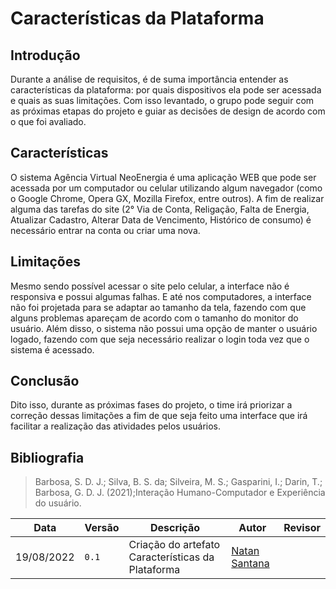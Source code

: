 # Características da Plataforma

## Introdução

Durante a análise de requisitos, é de suma importância entender as características da plataforma: por quais dispositivos ela pode ser acessada e quais as suas limitações. Com isso levantado, o grupo pode seguir com as próximas etapas do projeto e guiar as decisões de design de acordo com o que foi avaliado.

## Características

O sistema Agência Virtual NeoEnergia é uma aplicação WEB que pode ser acessada por um computador ou celular utilizando algum navegador (como o Google Chrome, Opera GX, Mozilla Firefox, entre outros). A fim de realizar alguma das tarefas do site (2° Via de Conta, Religação, Falta de Energia, Atualizar Cadastro, Alterar Data de Vencimento, Histórico de consumo) é necessário entrar na conta ou criar uma nova.

## Limitações

Mesmo sendo possível acessar o site pelo celular, a interface não é responsiva e possui algumas falhas. E até nos computadores, a interface não foi projetada para se adaptar ao tamanho da tela, fazendo com que alguns problemas apareçam de acordo com o tamanho do monitor do usuário. Além disso, o sistema não possui uma opção de manter o usuário logado, fazendo com que seja necessário realizar o login toda vez que o sistema é acessado.

## Conclusão

Dito isso, durante as próximas fases do projeto, o time irá priorizar a correção dessas limitações a fim de que seja feito uma interface que irá facilitar a realização das atividades pelos usuários.

## Bibliografia
> Barbosa, S. D. J.; Silva, B. S. da; Silveira, M. S.; Gasparini, I.; Darin, T.; Barbosa, G. D. J. (2021);Interação Humano-Computador e Experiência do usuário.

| Data | Versão | Descrição | Autor | Revisor |
| ---- | ------ | --------- | ----- | ------- |
| 19/08/2022 | `0.1`  | Criação do artefato Características da Plataforma| [Natan Santana](https://github.com/Neitan2001) | 
